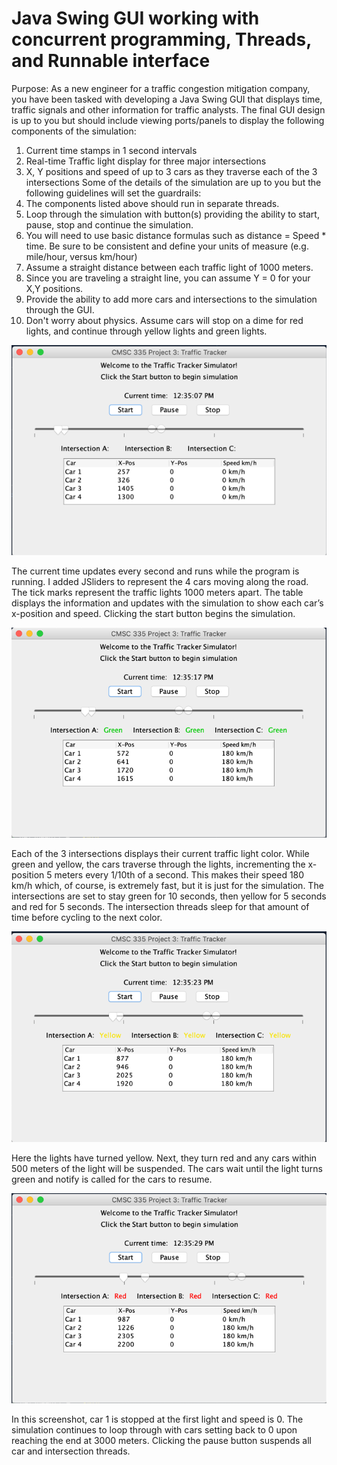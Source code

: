 # Java Swing GUI working with concurrent programming, Threads, and Runnable interface

Purpose: As a new engineer for a traffic congestion mitigation company, you have been tasked with developing a
Java Swing GUI that displays time, traffic signals and other information for traffic analysts. The final GUI
design is up to you but should include viewing ports/panels to display the following components of the
simulation:
1. Current time stamps in 1 second intervals
2. Real-time Traffic light display for three major intersections
3. X, Y positions and speed of up to 3 cars as they traverse each of the 3 intersections
Some of the details of the simulation are up to you but the following guidelines will set the guardrails:
1. The components listed above should run in separate threads.
2. Loop through the simulation with button(s) providing the ability to start, pause, stop and
continue the simulation.
3. You will need to use basic distance formulas such as distance = Speed * time. Be sure to be
consistent and define your units of measure (e.g. mile/hour, versus km/hour)
4. Assume a straight distance between each traffic light of 1000 meters.
5. Since you are traveling a straight line, you can assume Y = 0 for your X,Y positions.
6. Provide the ability to add more cars and intersections to the simulation through the GUI.
7. Don't worry about physics. Assume cars will stop on a dime for red lights, and continue through
yellow lights and green lights.

![Screenshot1](https://raw.githubusercontent.com/friedunit/concurrent-programming-GUI/master/screenshots/gui1.png)

The current time updates every second and runs while the program is running. I added JSliders to represent the 4 cars moving along the road. The tick marks represent the traffic lights 1000 meters apart. The table displays the information and updates with the simulation to show each car’s x-position and speed. Clicking the start button begins the simulation.

![Screenshot2](https://raw.githubusercontent.com/friedunit/concurrent-programming-GUI/master/screenshots/gui2.png)
 
Each of the 3 intersections displays their current traffic light color. While green and yellow, the cars traverse through the lights, incrementing the x-position 5 meters every 1/10th of a second. This makes their speed 180 km/h which, of course, is extremely fast, but it is just for the simulation.
The intersections are set to stay green for 10 seconds, then yellow for 5 seconds and red for 5 seconds. The intersection threads sleep for that amount of time before cycling to the next color.

![Screenshot3](https://raw.githubusercontent.com/friedunit/concurrent-programming-GUI/master/screenshots/gui3.png)

Here the lights have turned yellow. Next, they turn red and any cars within 500 meters of the light will be suspended. The cars wait until the light turns green and notify is called for the cars to resume.

![Screenshot4](https://raw.githubusercontent.com/friedunit/concurrent-programming-GUI/master/screenshots/gui4.png)

In this screenshot, car 1 is stopped at the first light and speed is 0. The simulation continues to loop through with cars setting back to 0 upon reaching the end at 3000 meters.
Clicking the pause button suspends all car and intersection threads.

 
